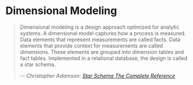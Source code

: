# Dimensional Modeling

> Dimensional modeling is a design approach optimized for analytic systems. A dimensional model captures how a process is measured. Data elements that represent measurements are called facts. Data elements that provide context for measurements are called dimensions. These elements are grouped into dimension tables and fact tables. Implemented in a relational database, the design is called a star schema.
>
> -- <cite>Christopher Adamson: <ins>[Star Schema The Complete Reference](https://www.amazon.com/Schema-Complete-Reference-Christopher-Adamson/dp/0071744320)</ins></cite>
